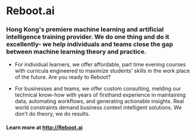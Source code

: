 # Reboot.ai #
### Hong Kong's premiere machine learning and artificial intelligence training provider. We do one thing and do it excellently- we help individuals and teams close the gap between machine learning theory and practice. ###

* For individual learners, we offer affordable, part time evening courses with curricula engineered to maximize students' skills in the work place of the future. Are you ready to Reboot?

* For businesses and teams, we offer custom consulting, melding our technical know-how with years of firsthand experience in maintaining data, automating workflows, and generating actionable insights. Real world constraints demand business context intelligent solutions. We don't do theory, we do results.

#### Learn more at http://Reboot.ai ####
